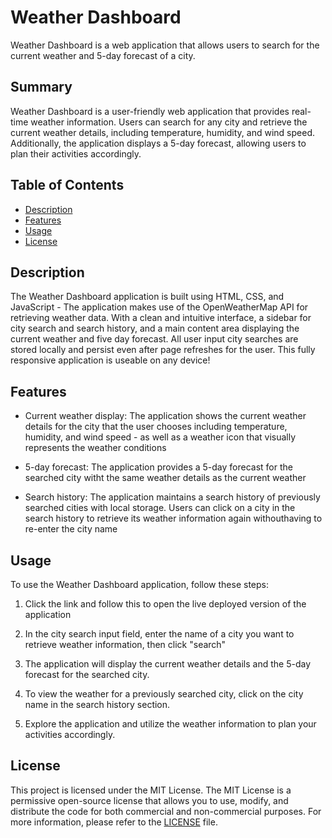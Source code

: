 # Weather Dashboard

Weather Dashboard is a web application that allows users to search for the current weather and 5-day forecast of a city.

## Summary

Weather Dashboard is a user-friendly web application that provides real-time weather information. Users can search for any city and retrieve the current weather details, including temperature, humidity, and wind speed. Additionally, the application displays a 5-day forecast, allowing users to plan their activities accordingly.


## Table of Contents

- [Description](#description)
- [Features](#features)
- [Usage](#usage)
- [License](#license)


## Description

The Weather Dashboard application is built using HTML, CSS, and JavaScript - The application makes use of the OpenWeatherMap API for retrieving weather data. With a clean and intuitive interface, a sidebar for city search and search history, and a main content area displaying the current weather and five day forecast. All user input city searches are stored locally and persist even after page refreshes for the user. This fully responsive application is useable on any device! 


## Features

- Current weather display: The application shows the current weather details for the city that the user chooses including temperature, humidity, and wind speed - as well as a weather icon that visually represents the weather conditions

- 5-day forecast: The application provides a 5-day forecast for the searched city witht the same weather details as the current weather

- Search history: The application maintains a search history of previously searched cities with local storage. Users can click on a city in the search history to retrieve its weather information again withouthaving to re-enter the city name


## Usage

To use the Weather Dashboard application, follow these steps:

1. Click the link and follow this to open the live deployed version of the application

2. In the city search input field, enter the name of a city you want to retrieve weather information, then click "search"

5. The application will display the current weather details and the 5-day forecast for the searched city.

6. To view the weather for a previously searched city, click on the city name in the search history section.

7. Explore the application and utilize the weather information to plan your activities accordingly.


## License

This project is licensed under the MIT License. The MIT License is a permissive open-source license that allows you to use, modify, and distribute the code for both commercial and non-commercial purposes. For more information, please refer to the [LICENSE](LICENSE) file.